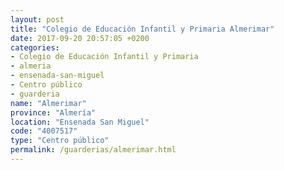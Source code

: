 ```yaml
---
layout: post
title: "Colegio de Educación Infantil y Primaria Almerimar"
date: 2017-09-20 20:57:05 +0200
categories:
- Colegio de Educación Infantil y Primaria
- almeria
- ensenada-san-miguel
- Centro público
- guarderia
name: "Almerimar"
province: "Almería"
location: "Ensenada San Miguel"
code: "4007517"
type: "Centro público"
permalink: /guarderias/almerimar.html
---
```

